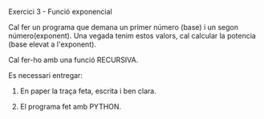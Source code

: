 Exercici 3 - Funció exponencial

Cal fer un programa que demana un primer número (base) i un segon número(exponent). Una vegada tenim estos valors, cal calcular la potencia (base elevat a l'exponent).

Cal fer-ho amb una funció RECURSIVA.

Es necessari entregar:

1. En paper la traça feta, escrita i ben clara.

2. El programa fet amb PYTHON.
